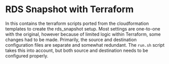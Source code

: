 # RDS Snapshot with Terraform

In this contains the terraform scripts ported from the cloudformation templates to create the rds_snapshot setup. Most settings are one-to-one with the original, however because of limited logic within Terraform, some changes had to be made. Primarily, the source and destination configuration files are separate and somewhat redundant. The `run.sh` script takes this into account, but both source and destination needs to be configured properly.